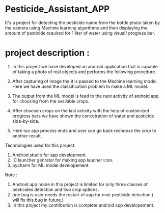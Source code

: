 # Pesticide_Assistant_APP
It's a  project for detecting the pesticide name from the bottle photo taken by the camera using Machine learning algorithms and then displaying the amount of pesticide required for 1 liter of water using visual/ progress bar.


# project description : 

1) In this project we have developed an android application that is capable of taking a photo of real objects and performs the following procedure.

2) After capturing of image the it is passed to the Machine learning model. Here we have used the classification problem to make a ML model.

3) The output from the ML model is feed to the next activity of android app for choosing from the available crops.

4) After choosen crops on the last activity with the help of customized progress bars we have shown the concetration of water and pesticide side-by-side.

5) Here our app process ends and user can go back rechoose the crop to another result.

Technologies used for this project:
1) Andriod studio for app development.
2) IC launcher genrator for making app laucher icon.
3) pycharm for ML model developement.



Note : 
1) Android app made in this project is limited for only three classes of pesticides detection and two crop options.
2) one bug is user needs the restart of app for next pesticide detection.( will fix this bug in future.)
3) In this project my contribution is complete android app developement.

